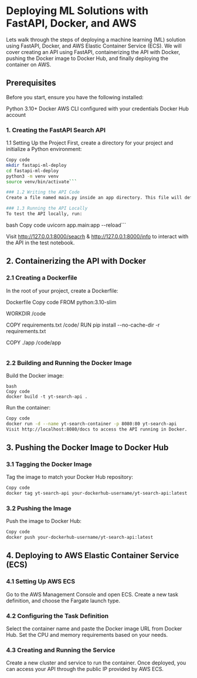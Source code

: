 # Deploying ML Solutions with FastAPI, Docker, and AWS

Lets walk through the steps of deploying a machine learning (ML) solution using FastAPI, Docker, and AWS Elastic Container Service (ECS). We will cover creating an API using FastAPI, containerizing the API with Docker, pushing the Docker image to Docker Hub, and finally deploying the container on AWS.

## Prerequisites
Before you start, ensure you have the following installed:

Python 3.10+
Docker
AWS CLI configured with your credentials
Docker Hub account
### 1. Creating the FastAPI Search API
1.1 Setting Up the Project
First, create a directory for your project and initialize a Python environment:

```bash
Copy code
mkdir fastapi-ml-deploy
cd fastapi-ml-deploy
python3 -m venv venv
source venv/bin/activate```

### 1.2 Writing the API Code
Create a file named main.py inside an app directory. This file will define the FastAPI application:

### 1.3 Running the API Locally
To test the API locally, run:
```
bash
Copy code
uvicorn app.main:app --reload```

Visit http://127.0.0.1:8000/seacrh &  http://127.0.0.1:8000/info to interact with the API in the test notebook.

## 2. Containerizing the API with Docker
### 2.1 Creating a Dockerfile
In the root of your project, create a Dockerfile:

Dockerfile
Copy code
FROM python:3.10-slim

WORKDIR /code

COPY requirements.txt /code/
RUN pip install --no-cache-dir -r requirements.txt

COPY ./app /code/app

```CMD ["uvicorn", "app.main:app", "--host", "0.0.0.0", "--port", "80"]
```

### 2.2 Building and Running the Docker Image

Build the Docker image:
```
bash
Copy code
docker build -t yt-search-api .
```
Run the container:

```bash
Copy code
docker run -d --name yt-search-container -p 8080:80 yt-search-api
Visit http://localhost:8080/docs to access the API running in Docker.
```

## 3. Pushing the Docker Image to Docker Hub
### 3.1 Tagging the Docker Image

Tag the image to match your Docker Hub repository:

```bash
Copy code
docker tag yt-search-api your-dockerhub-username/yt-search-api:latest
```

### 3.2 Pushing the Image
Push the image to Docker Hub:

```bash
Copy code
docker push your-dockerhub-username/yt-search-api:latest
```

## 4. Deploying to AWS Elastic Container Service (ECS)
### 4.1 Setting Up AWS ECS
Go to the AWS Management Console and open ECS. Create a new task definition, and choose the Fargate launch type.

### 4.2 Configuring the Task Definition
Select the container name and paste the Docker image URL from Docker Hub.
Set the CPU and memory requirements based on your needs.

### 4.3 Creating and Running the Service
Create a new cluster and service to run the container. Once deployed, you can access your API through the public IP provided by AWS ECS.







